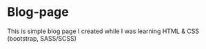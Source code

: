 # Blog-page
This is simple blog page I created while I was learning HTML &amp; CSS (bootstrap, SASS/SCSS)
